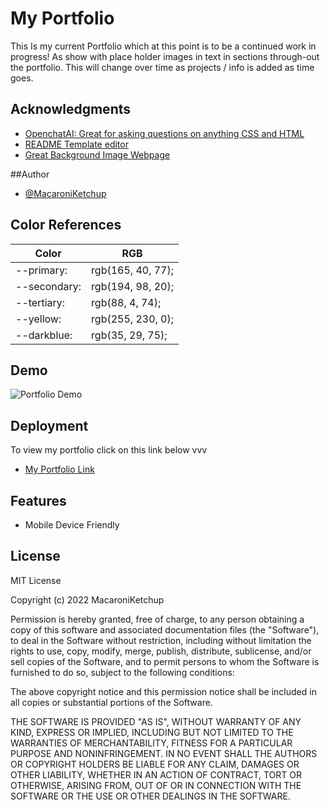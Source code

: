 # My Portfolio

This Is my current Portfolio which at this point is to be a continued work in progress!
As show with place holder images in text in sections through-out the portfolio. This will change over time as projects / info is added as time goes.

## Acknowledgments

- [OpenchatAI: Great for asking questions on anything CSS and HTML](https://openai.com/)
- [README Template editor](https://readme.so/editor)
- [Great Background Image Webpage](https://www.pexels.com/search/website%20background/)

##Author

- [@MacaroniKetchup](https://github.com/MacaroniKetchup)

## Color References

| Color             | RGB                   |
| ----------------- | ----------------------|
| --primary:        |  rgb(165, 40, 77);    |
| --secondary:      |  rgb(194, 98, 20);    |
| --tertiary:       |  rgb(88, 4, 74);      |
| --yellow:         |  rgb(255, 230, 0);    |
| --darkblue:       |  rgb(35, 29, 75);     |

## Demo

![Portfolio Demo](assets/images/portfolio-demo.gif)

## Deployment

To view my portfolio click on this link below vvv
- [My Portfolio Link]()

## Features
- Mobile Device Friendly

## License
MIT License

Copyright (c) 2022 MacaroniKetchup

Permission is hereby granted, free of charge, to any person obtaining a copy
of this software and associated documentation files (the "Software"), to deal
in the Software without restriction, including without limitation the rights
to use, copy, modify, merge, publish, distribute, sublicense, and/or sell
copies of the Software, and to permit persons to whom the Software is
furnished to do so, subject to the following conditions:

The above copyright notice and this permission notice shall be included in all
copies or substantial portions of the Software.

THE SOFTWARE IS PROVIDED "AS IS", WITHOUT WARRANTY OF ANY KIND, EXPRESS OR
IMPLIED, INCLUDING BUT NOT LIMITED TO THE WARRANTIES OF MERCHANTABILITY,
FITNESS FOR A PARTICULAR PURPOSE AND NONINFRINGEMENT. IN NO EVENT SHALL THE
AUTHORS OR COPYRIGHT HOLDERS BE LIABLE FOR ANY CLAIM, DAMAGES OR OTHER
LIABILITY, WHETHER IN AN ACTION OF CONTRACT, TORT OR OTHERWISE, ARISING FROM,
OUT OF OR IN CONNECTION WITH THE SOFTWARE OR THE USE OR OTHER DEALINGS IN THE
SOFTWARE.
